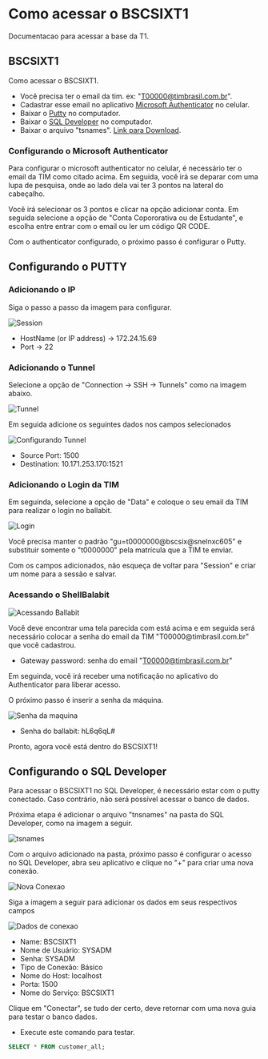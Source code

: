 # Como acessar o BSCSIXT1

Documentacao para acessar a base da T1.

## BSCSIXT1

Como acessar o BSCSIXT1.
- Você precisa ter o email da tim. ex: "T00000@timbrasil.com.br".
- Cadastrar esse email no aplicativo [Microsoft Authenticator](https://www.microsoft.com/pt-br/security/mobile-authenticator-app) no celular.
- Baixar o [Putty](https://www.chiark.greenend.org.uk/~sgtatham/putty/latest.html) no computador.
- Baixar o [SQL Developer](https://www.oracle.com/database/sqldeveloper/technologies/download/) no computador.
- Baixar o arquivo "tsnames". [Link para Download](https://ericsson-my.sharepoint.com/:f:/r/personal/matheus_tanaka_ericsson_com/Documents/tsnames?csf=1&web=1&e=Bnmp83).

### Configurando o Microsoft Authenticator

<p>
Para configurar o microsoft authenticator no celular, é necessário ter o email da TIM como citado acima. Em seguida, você irá se deparar com uma lupa de pesquisa, onde ao lado dela vai ter 3 pontos na lateral do cabeçalho.
</p>

<p>
Você irá selecionar os 3 pontos e clicar na opção adicionar conta. Em seguida selecione a opção de "Conta Copororativa ou de Estudante", e escolha entre entrar com o email ou ler um código QR CODE.
</p>

<p>
Com o authenticator configurado, o próximo passo é configurar o Putty.
</p>

## Configurando o PUTTY

### Adicionando o IP

<p>
Siga o passo a passo da imagem para configurar.
</p>

![Session](../../static/img/assets/ip.png)

- HostName (or IP address) -> 172.24.15.69
- Port -> 22

### Adicionando o Tunnel

Selecione a opção de "Connection -> SSH -> Tunnels" como na imagem abaixo.

![Tunnel](../../static/img/assets/tunnel.png)

<p>Em seguida adicione os seguintes dados nos campos selecionados</p>

![Configurando Tunnel](../../static/img/assets/config-tunnel.png)

- Source Port: 1500
- Destination: 10.171.253.170:1521

### Adicionando o Login da TIM

Em seguinda, selecione a opção de "Data" e coloque o seu email da TIM para realizar o login no ballabit.

![Login](../../static/img/assets/adicionando-login.png)

<p>
Você precisa manter o padrão "gu=t0000000@bscsix@snelnxc605"
e substituir somente o "t0000000" pela matrícula que a TIM te enviar.
</p>

<p>
Com os campos adicionados, não esqueça de voltar para "Session" e criar um nome para a sessão e salvar.
</p>

### Acessando o ShellBalabit

![Acessando Ballabit](../../static/img/assets/acessando-balabit.png)

<p>
Você deve encontrar uma tela parecida com está acima e em seguida será necessário colocar a senha do email da TIM "T00000@timbrasil.com.br" que você cadastrou.
</p>

- Gateway password: senha do email "T00000@timbrasil.com.br"

<p>
Em seguinda, você irá receber uma notificação no aplicativo do Authenticator para liberar acesso.
</p>

<p>
O próximo passo é inserir a senha da máquina.
</p>

![Senha da maquina](../../static/img/assets/senha-da-maquina.png)

- Senha do ballabit: hL6q6qL#

<p>
Pronto, agora você está dentro do BSCSIXT1! 
</p>

## Configurando o SQL Developer

<p>
Para acessar o BSCSIXT1 no SQL Developer, é necessário estar com o putty conectado. Caso contrário, não será possível acessar o banco de dados.
</p>

<p>
Próxima etapa é adicionar o arquivo "tnsnames" na pasta do SQL Developer, como na imagem a seguir.
</p>

![tsnames](../../static/img/assets/tsnames.png)

<p>
Com o arquivo adicionado na pasta, próximo passo é configurar o acesso no SQL Developer, abra seu aplicativo e clique no "+" para criar uma nova conexão.
</p>

![Nova Conexao](../../static/img/assets/nova-conexao.png)

<p>Siga a imagem a seguir para adicionar os dados em seus respectivos campos</p>

![Dados de conexao](../../static/img/assets/inserindo-dados-de-conexao.png)

- Name: BSCSIXT1
- Nome de Usuário: SYSADM
- Senha: SYSADM
- Tipo de Conexão: Básico
- Nome do Host: localhost
- Porta: 1500
- Nome do Serviço: BSCSIXT1

<p>
Clique em "Conectar", se tudo der certo, deve retornar com uma nova guia para testar o banco dados.
</p>

- Execute este comando para testar.

```SQL
SELECT * FROM customer_all;
```